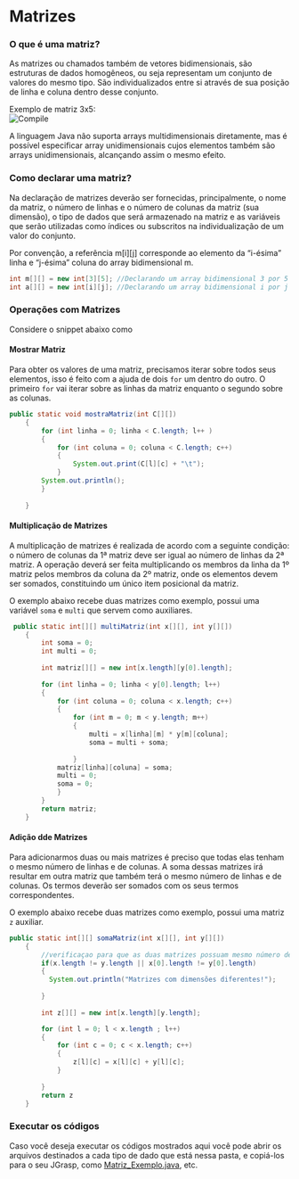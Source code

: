 # Matrizes

### O que é uma matriz?

As matrizes ou chamados também de vetores bidimensionais, são estruturas de dados homogêneos, ou seja representam um conjunto de valores do mesmo tipo. São individualizados entre si através de sua posição de linha e coluna dentro desse conjunto.

Exemplo de matriz 3x5:<br>
![Compile](https://github.com/KakaSena/Introducao_JAVA/blob/master/Imagens/Matriz3x5.png)

A linguagem Java não suporta arrays multidimensionais diretamente, mas é possível especificar array unidimensionais cujos elementos também são arrays unidimensionais, alcançando assim o mesmo efeito.

### Como declarar uma matriz?

Na declaração de matrizes deverão ser fornecidas, principalmente, o nome da matriz, o número de linhas e o número de colunas da matriz (sua dimensão), o tipo de dados que será armazenado na matriz e as variáveis que serão utilizadas como índices ou subscritos na individualização de um valor do conjunto. 

Por convenção, a referência m[i][j] corresponde ao elemento da “i-ésima” linha e “j-ésima” coluna do array bidimensional m. 

```java
int m[][] = new int[3][5]; //Declarando um array bidimensional 3 por 5 (3x5 = 15 elementos)
int a[][] = new int[i][j]; //Declarando um array bidimensional i por j 
```

### Operações com Matrizes

Considere o snippet abaixo como 

#### Mostrar Matriz

Para obter os valores de uma matriz, precisamos iterar sobre todos seus elementos, isso é feito com a ajuda de dois `for` um dentro do outro.
O primeiro `for` vai iterar sobre as linhas da matriz enquanto o segundo sobre as colunas.

```java
public static void mostraMatriz(int C[][])
    {
        for (int linha = 0; linha < C.length; l++ )
        {
            for (int coluna = 0; coluna < C.length; c++)
            {
                System.out.print(C[l][c] + "\t");
            }
        System.out.println();
        }
        
    }
```

#### Multiplicação de Matrizes

A multiplicação de matrizes é realizada de acordo com a seguinte condição: o número de colunas da 1ª matriz deve ser igual ao número de linhas da 2ª matriz. A operação deverá ser feita multiplicando os membros da linha da 1º matriz pelos membros da coluna da 2º matriz, onde os elementos devem ser somados, constituindo um único item posicional da matriz. 

O exemplo abaixo recebe duas matrizes como exemplo, possui uma variável `soma` e `multi` que servem como auxiliares.

```java
 public static int[][] multiMatriz(int x[][], int y[][])
    {
        int soma = 0;
        int multi = 0;
        
        int matriz[][] = new int[x.length][y[0].length];
        
        for (int linha = 0; linha < y[0].length; l++)
        {
            for (int coluna = 0; coluna < x.length; c++)
            {
                for (int m = 0; m < y.length; m++)
                {
                    multi = x[linha][m] * y[m][coluna];
                    soma = multi + soma;
                    
                }
            matriz[linha][coluna] = soma;
            multi = 0;
            soma = 0;
            }
        }
        return matriz;    
    }
```
#### Adição dde Matrizes

Para adicionarmos duas ou mais matrizes é preciso que todas elas tenham o mesmo número de linhas e de colunas. A soma dessas matrizes irá resultar em outra matriz que também terá o mesmo número de linhas e de colunas. Os termos deverão ser somados com os seus termos correspondentes.

O exemplo abaixo recebe duas matrizes como exemplo, possui uma matriz `z` auxiliar.


```java
public static int[][] somaMatriz(int x[][], int y[][])
    {
        //verificaçao para que as duas matrizes possuam mesmo número de linhas e colunas.
        if(x.length != y.length || x[0].length != y[0].length)
        {
          System.out.println("Matrizes com dimensões diferentes!");
               
        }
        
        int z[][] = new int[x.length][y.length];

        for (int l = 0; l < x.length ; l++)
        {
            for (int c = 0; c < x.length; c++)
            {
                z[l][c] = x[l][c] + y[l][c];
            }
            
        }
        return z  
    }
```


### Executar os códigos

Caso você deseja executar os códigos mostrados aqui você pode abrir os arquivos destinados a cada tipo de dado
que está nessa pasta, e copiá-los para o seu JGrasp, como [Matriz_Exemplo.java](https://github.com/AlexandreVelloso/Introducao_JAVA/blob/master/Matrizes/Codigo/Matriz_Exemplo.java), etc.


